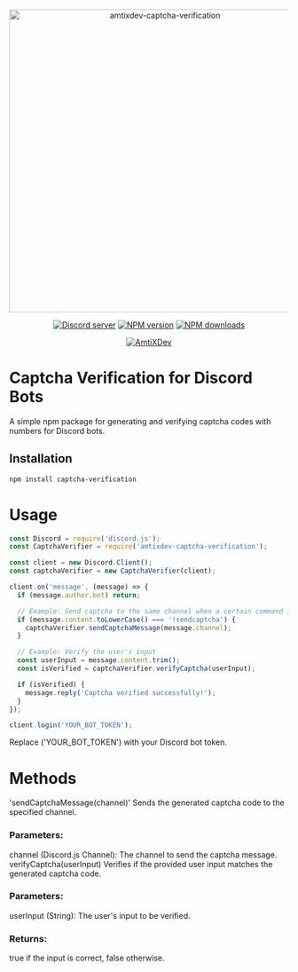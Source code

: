 <div align="center">
    <br />
    <p>
        <a href="https://amtixdev.xyz"><img src="https://cdn.discordapp.com/attachments/1141443355532873879/1173692642551402608/mybanner-o-x_1.png?ex=6564e174&is=65526c74&hm=4939339c5671e01c6cdd068fb581b1fe88bd9b1c8fe56142caa4f51953cc7237&" width="546" alt="amtixdev-captcha-verification" /></a>
    </p>
    <p>
    <a href="https://discord.gg/Ym5V2DB6sk"><img src="https://img.shields.io/discord/1125840988007579732?color=5865F2&logo=discord&logoColor=white" alt="Discord server" /></a>
    <a href="https://www.npmjs.com/package/amtixdev-captcha-verification"><img src="https://img.shields.io/npm/v/amtixdev-captcha-verification?maxAge=3600" alt="NPM version" /></a>
    <a href="https://www.npmjs.com/package/amtixdev-captcha-verification"><img src="https://img.shields.io/npm/dt/amtixdev-captcha-verification?maxAge=3600" alt="NPM downloads" /></a>
    </p>
  <p>
        <a href="https://amtixdev.xyz"><img src="https://cdn.discordapp.com/attachments/1148318536062742648/1180978797193990275/Powered_By_AmtiXDev_With_Color.png?ex=657f6336&is=656cee36&hm=0828041d09f451ead489b244b10099ba1bd97fa6becffdca1d8e2315ccb2df35&" alt="AmtiXDev" /></a>
    </p>

</div>

# Captcha Verification for Discord Bots

A simple npm package for generating and verifying captcha codes with numbers for Discord bots.

## Installation

```bash
npm install captcha-verification
```

# Usage
```js
const Discord = require('discord.js');
const CaptchaVerifier = require('amtixdev-captcha-verification');

const client = new Discord.Client();
const captchaVerifier = new CaptchaVerifier(client);

client.on('message', (message) => {
  if (message.author.bot) return;

  // Example: Send captcha to the same channel when a certain command is sent
  if (message.content.toLowerCase() === '!sendcaptcha') {
    captchaVerifier.sendCaptchaMessage(message.channel);
  }

  // Example: Verify the user's input
  const userInput = message.content.trim();
  const isVerified = captchaVerifier.verifyCaptcha(userInput);

  if (isVerified) {
    message.reply('Captcha verified successfully!');
  }
});

client.login('YOUR_BOT_TOKEN');
```
Replace ('YOUR_BOT_TOKEN') with your Discord bot token.
# Methods
'sendCaptchaMessage(channel)'
Sends the generated captcha code to the specified channel.
### Parameters:
channel (Discord.js Channel): The channel to send the captcha message.
verifyCaptcha(userInput)
Verifies if the provided user input matches the generated captcha code.
### Parameters:
userInput (String): The user's input to be verified.
### Returns:
true if the input is correct, false otherwise.

